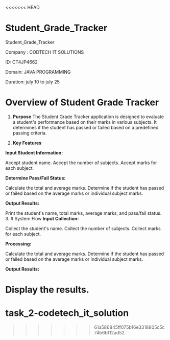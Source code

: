 <<<<<<< HEAD
# Student_Grade_Tracker
Student_Grade_Tracker

Company : CODTECH IT SOLUTIONS

ID: CT4JP4662

Domain: JAVA PROGRAMMING

Duration: july 10 to july 25

# Overview of Student Grade Tracker
1. **Purpose**
The Student Grade Tracker application is designed to evaluate a student's performance based on their marks in various subjects. It determines if the student has passed or failed based on a predefined passing criteria.

2. **Key Features**

**Input Student Information:**

Accept student name.
Accept the number of subjects.
Accept marks for each subject.

**Determine Pass/Fail Status:**

Calculate the total and average marks.
Determine if the student has passed or failed based on the average marks or individual subject marks.

**Output Results:**

Print the student's name, total marks, average marks, and pass/fail status.
3. # System Flow
**Input Collection:**

Collect the student's name.
Collect the number of subjects.
Collect marks for each subject.

**Processing:**

Calculate the total and average marks.
Determine if the student has passed or failed based on the average marks or individual subject marks.

**Output Results:**

Display the results.
=======
# task_2-codetech_it_solution
>>>>>>> 61a586845ff075b16e3318805c5c74b6b112ad52

